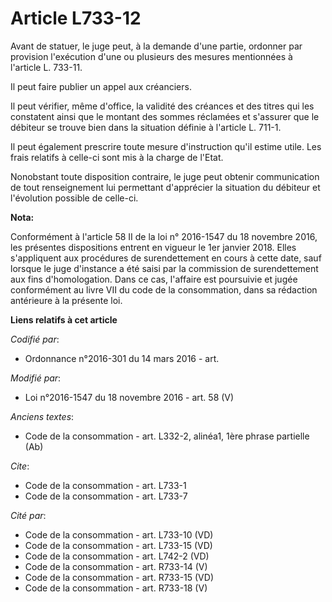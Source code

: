 # Article L733-12

Avant de statuer, le juge peut, à la demande d'une partie, ordonner par provision l'exécution d'une ou plusieurs des mesures
mentionnées à l'article L. 733-11. 

Il peut faire publier un appel aux créanciers. 

Il peut vérifier, même d'office, la validité des créances et des titres qui les constatent ainsi que le montant des sommes
réclamées et s'assurer que le débiteur se trouve bien dans la situation définie à l'article L. 711-1. 

Il peut également prescrire toute mesure d'instruction qu'il estime utile. Les frais relatifs à celle-ci sont mis à la charge
de l'Etat. 

Nonobstant toute disposition contraire, le juge peut obtenir communication de tout renseignement lui permettant d'apprécier
la situation du débiteur et l'évolution possible de celle-ci.

**Nota:**

Conformément à l'article 58 II de la loi n° 2016-1547 du 18 novembre 2016, les présentes dispositions entrent en vigueur le
1er janvier 2018. Elles s'appliquent aux procédures de surendettement en cours à cette date, sauf lorsque le juge d'instance
a été saisi par la commission de surendettement aux fins d'homologation. Dans ce cas, l'affaire est poursuivie et jugée
conformément au livre VII du code de la consommation, dans sa rédaction antérieure à la présente loi.

**Liens relatifs à cet article**

_Codifié par_:

  - Ordonnance n°2016-301 du 14 mars 2016 - art.

_Modifié par_:

  - Loi n°2016-1547 du 18 novembre 2016 - art. 58 (V)

_Anciens textes_:

  - Code de la consommation - art. L332-2, alinéa1, 1ère phrase partielle (Ab)

_Cite_:

  - Code de la consommation - art. L733-1
  - Code de la consommation - art. L733-7

_Cité par_:

  - Code de la consommation - art. L733-10 (VD)
  - Code de la consommation - art. L733-15 (VD)
  - Code de la consommation - art. L742-2 (VD)
  - Code de la consommation - art. R733-14 (V)
  - Code de la consommation - art. R733-15 (VD)
  - Code de la consommation - art. R733-18 (V)
